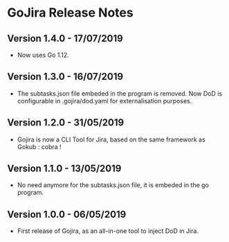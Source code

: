 # GoJira Release Notes

## Version 1.4.0 - 17/07/2019
* Now uses Go 1.12.

## Version 1.3.0 - 16/07/2019
* The subtasks.json file embeded in the program is removed. Now DoD is configurable in .gojira/dod.yaml for externalisation purposes.

## Version 1.2.0 - 31/05/2019
* Gojira is now a CLI Tool for Jira, based on the same framework as Gokub : cobra !

## Version 1.1.0 - 13/05/2019
* No need anymore for the subtasks.json file, it is embeded in the go program.

## Version 1.0.0 - 06/05/2019
* First release of Gojira, as an all-in-one tool to inject DoD in Jira.
